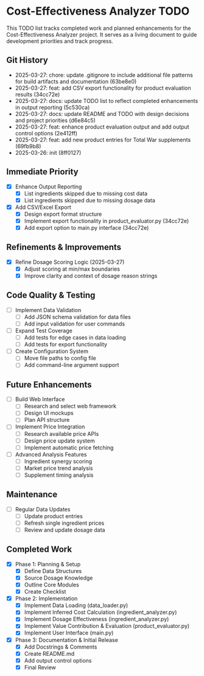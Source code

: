 # Cost-Effectiveness Analyzer TODO

This TODO list tracks completed work and planned enhancements for the Cost-Effectiveness Analyzer project. It serves as a living document to guide development priorities and track progress.

## Git History
- 2025-03-27: chore: update .gitignore to include additional file patterns for build artifacts and documentation (63be8e0)
- 2025-03-27: feat: add CSV export functionality for product evaluation results (34cc72e)
- 2025-03-27: docs: update TODO list to reflect completed enhancements in output reporting (5c530ca)
- 2025-03-27: docs: update README and TODO with design decisions and project priorities (d6e84c5)
- 2025-03-27: feat: enhance product evaluation output and add output control options (2e412ff)
- 2025-03-27: feat: add new product entries for Total War supplements (69fb9b8)
- 2025-03-26: init (8ff0127)


## Immediate Priority
- [X] Enhance Output Reporting
  - [X] List ingredients skipped due to missing cost data
  - [X] List ingredients skipped due to missing dosage data
- [X] Add CSV/Excel Export
  - [X] Design export format structure
  - [X] Implement export functionality in product_evaluator.py (34cc72e)
  - [X] Add export option to main.py interface (34cc72e)

## Refinements & Improvements
- [X] Refine Dosage Scoring Logic (2025-03-27)
  - [X] Adjust scoring at min/max boundaries
  - [X] Improve clarity and context of dosage reason strings

## Code Quality & Testing
- [ ] Implement Data Validation
  - [ ] Add JSON schema validation for data files
  - [ ] Add input validation for user commands
- [ ] Expand Test Coverage
  - [ ] Add tests for edge cases in data loading
  - [ ] Add tests for export functionality
- [ ] Create Configuration System
  - [ ] Move file paths to config file
  - [ ] Add command-line argument support

## Future Enhancements
- [ ] Build Web Interface
  - [ ] Research and select web framework
  - [ ] Design UI mockups
  - [ ] Plan API structure
- [ ] Implement Price Integration
  - [ ] Research available price APIs
  - [ ] Design price update system
  - [ ] Implement automatic price fetching
- [ ] Advanced Analysis Features
  - [ ] Ingredient synergy scoring
  - [ ] Market price trend analysis
  - [ ] Supplement timing analysis

## Maintenance
- [ ] Regular Data Updates
  - [ ] Update product entries
  - [ ] Refresh single ingredient prices
  - [ ] Review and update dosage data

## Completed Work
- [X] Phase 1: Planning & Setup
  - [X] Define Data Structures
  - [X] Source Dosage Knowledge
  - [X] Outline Core Modules
  - [X] Create Checklist
- [X] Phase 2: Implementation
  - [X] Implement Data Loading (data_loader.py)
  - [X] Implement Inferred Cost Calculation (ingredient_analyzer.py)
  - [X] Implement Dosage Effectiveness (ingredient_analyzer.py)
  - [X] Implement Value Contribution & Evaluation (product_evaluator.py)
  - [X] Implement User Interface (main.py)
- [X] Phase 3: Documentation & Initial Release
  - [X] Add Docstrings & Comments
  - [X] Create README.md
  - [X] Add output control options
  - [X] Final Review

